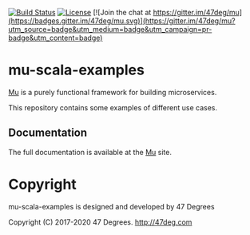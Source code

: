 [![Build Status](https://travis-ci.org/higherkindness/mu-scala-examples.svg?branch=master)](https://travis-ci.org/higherkindness/mu-scala-examples) [![License](https://img.shields.io/badge/license-Apache%202-blue.svg)](https://raw.githubusercontent.com/higherkindness/mu-scala-examples/master/LICENSE) [![Join the chat at https://gitter.im/47deg/mu](https://badges.gitter.im/47deg/mu.svg)](https://gitter.im/47deg/mu?utm_source=badge&utm_medium=badge&utm_campaign=pr-badge&utm_content=badge)

# mu-scala-examples

[Mu](https://higherkindness.io/mu-scala/) is a purely functional framework for building microservices.

This repository contains some examples of different use cases.

## Documentation

The full documentation is available at the [Mu](https://higherkindness.github.io/mu) site.

[comment]: # (Start Copyright)
# Copyright

mu-scala-examples is designed and developed by 47 Degrees

Copyright (C) 2017-2020 47 Degrees. <http://47deg.com>

[comment]: # (End Copyright)
